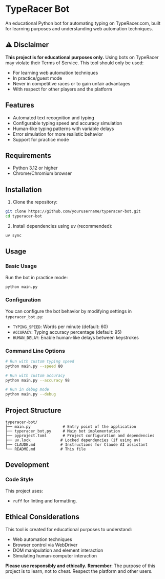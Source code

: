 # TypeRacer Bot

An educational Python bot for automating typing on TypeRacer.com, built for learning purposes and understanding web automation techniques.

## ⚠️ Disclaimer

**This project is for educational purposes only.** Using bots on TypeRacer may violate their Terms of Service. This tool should only be used:
- For learning web automation techniques
- In practice/guest mode
- Never in competitive races or to gain unfair advantages
- With respect for other players and the platform

## Features

- Automated text recognition and typing
- Configurable typing speed and accuracy simulation
- Human-like typing patterns with variable delays
- Error simulation for more realistic behavior
- Support for practice mode

## Requirements

- Python 3.12 or higher
- Chrome/Chromium browser

## Installation

1. Clone the repository:
```bash
git clone https://github.com/yourusername/typeracer-bot.git
cd typeracer-bot
```

2. Install dependencies using uv (recommended):
```bash
uv sync
```

## Usage

### Basic Usage

Run the bot in practice mode:
```bash
python main.py
```

### Configuration

You can configure the bot behavior by modifying settings in `typeracer_bot.py`:

- `TYPING_SPEED`: Words per minute (default: 60)
- `ACCURACY`: Typing accuracy percentage (default: 95)
- `HUMAN_DELAY`: Enable human-like delays between keystrokes

### Command Line Options

```bash
# Run with custom typing speed
python main.py --speed 80

# Run with custom accuracy
python main.py --accuracy 98

# Run in debug mode
python main.py --debug
```

## Project Structure

```
typeracer-bot/
├── main.py              # Entry point of the application
├── typeracer_bot.py     # Main bot implementation
├── pyproject.toml       # Project configuration and dependencies
├── uv.lock             # Locked dependencies (if using uv)
├── CLAUDE.md           # Instructions for Claude AI assistant
└── README.md           # This file
```

## Development


### Code Style

This project uses:
- `ruff` for linting and formatting.

## Ethical Considerations

This tool is created for educational purposes to understand:
- Web automation techniques
- Browser control via WebDriver
- DOM manipulation and element interaction
- Simulating human-computer interaction

**Please use responsibly and ethically.**
**Remember**: The purpose of this project is to learn, not to cheat. Respect the platform and other users.
